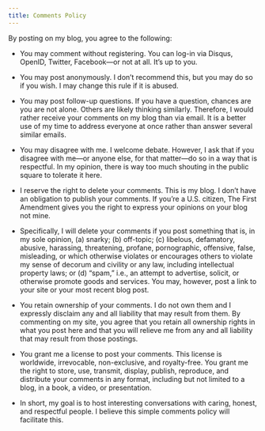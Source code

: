 ```yaml
---
title: Comments Policy
---
```


By posting on my blog, you agree to the following:

- You may comment without registering. You can log-in via Disqus, OpenID, Twitter, Facebook—or not at all. It’s up to you.
- You may post anonymously. I don’t recommend this, but you may do so if you wish. I may change this rule if it is abused.
- You may post follow-up questions. If you have a question, chances are you are not alone. Others are likely thinking similarly. Therefore, I would rather receive your comments on my blog than via email. It is a better use of my time to address everyone at once rather than answer several similar emails.
- You may disagree with me. I welcome debate. However, I ask that if you disagree with me—or anyone else, for that matter—do so in a way that is respectful. In my opinion, there is way too much shouting in the public square to tolerate it here.
- I reserve the right to delete your comments. This is my blog. I don’t have an obligation to publish your comments. If you’re a U.S. citizen, The First Amendment gives you the right to express your opinions on your blog not mine.
- Specifically, I will delete your comments if you post something that is, in my sole opinion, (a) snarky; (b) off-topic; (c) libelous, defamatory, abusive, harassing, threatening, profane, pornographic, offensive, false, misleading, or which otherwise violates or encourages others to violate my sense of decorum and civility or any law, including intellectual property laws; or (d) “spam,” i.e., an attempt to advertise, solicit, or otherwise promote goods and services. You may, however, post a link to your site or your most recent blog post.

- You retain ownership of your comments. I do not own them and I expressly disclaim any and all liability that may result from them. By commenting on my site, you agree that you retain all ownership rights in what you post here and that you will relieve me from any and all liability that may result from those postings.
- You grant me a license to post your comments. This license is worldwide, irrevocable, non-exclusive, and royalty-free. You grant me the right to store, use, transmit, display, publish, reproduce, and distribute your comments in any format, including but not limited to a blog, in a book, a video, or presentation.
- In short, my goal is to host interesting conversations with caring, honest, and respectful people. I believe this simple comments policy will facilitate this.
